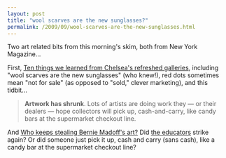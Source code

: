 ```yaml
---
layout: post
title: "wool scarves are the new sunglasses?"
permalink: /2009/09/wool-scarves-are-the-new-sunglasses.html
---
```


Two art related bits from this morning's skim, both from New York Magazine...

First, [Ten things we learned from Chelsea's refreshed galleries](http://nymag.com/daily/entertainment/2009/09/ten_things_we_learned_at_chels.html), including "wool scarves are the new sunglasses" (who knew!), red dots sometimes mean "not for sale" (as opposed to "sold," clever marketing), and this tidbit...

> **Artwork has shrunk**. Lots of artists are doing work they — or their dealers — hope collectors will pick up, cash-and-carry, like candy bars at the supermarket checkout line.

And [Who keeps stealing Bernie Madoff's art?](http://nymag.com/daily/intel/2009/09/madoff_art_stolen_again.html) Did [the educators](http://www.sippey.com/2009/01/just-who-are-the-educators.html) strike again? Or did someone just pick it up, cash and carry (sans cash), like a candy bar at the supermarket checkout line?